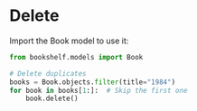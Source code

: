 # Delete

Import the Book model to use it:

```python
from bookshelf.models import Book

# Delete duplicates
books = Book.objects.filter(title="1984")
for book in books[1:]:  # Skip the first one
    book.delete()
